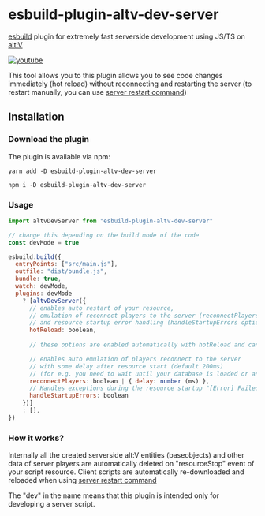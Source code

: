 # esbuild-plugin-altv-dev-server

[esbuild](https://esbuild.github.io/) plugin for extremely fast serverside development using JS/TS on [alt:V](https://altv.mp)

[![youtube](http://img.youtube.com/vi/M70sMF3eXN0/0.jpg)](http://www.youtube.com/watch?v=M70sMF3eXN0)

This tool allows you to this plugin allows you to see code changes immediately (hot reload) without reconnecting and restarting the server 
(to restart manually, you can use [server restart command](https://docs.altv.mp/articles/commandlineargs.html#server-commands))

## Installation

### Download the plugin

The plugin is available via npm:

```
yarn add -D esbuild-plugin-altv-dev-server
```
```
npm i -D esbuild-plugin-altv-dev-server
```

### Usage

```js
import altvDevServer from "esbuild-plugin-altv-dev-server"

// change this depending on the build mode of the code
const devMode = true

esbuild.build({
  entryPoints: ["src/main.js"],
  outfile: "dist/bundle.js",
  bundle: true,
  watch: devMode,
  plugins: devMode 
    ? [altvDevServer({
      // enables auto restart of your resource,
      // emulation of reconnect players to the server (reconnectPlayers option) 
      // and resource startup error handling (handleStartupErrors option)
      hotReload: boolean,
      
      // these options are enabled automatically with hotReload and can be omitted:

      // enables auto emulation of players reconnect to the server
      // with some delay after resource start (default 200ms)
      // (for e.g. you need to wait until your database is loaded or any other async stuff)
      reconnectPlayers: boolean | { delay: number (ms) },
      // Handles exceptions during the resource startup "[Error] Failed to load resource <name>"
      handleStartupErrors: boolean
    })]
    : [],
})
```

### How it works?
Internally all the created serverside alt:V entities (baseobjects) and other data of server players are automatically deleted
on "resourceStop" event of your script resource.
Client scripts are automatically re-downloaded and reloaded when using [server restart command](https://docs.altv.mp/articles/commandlineargs.html#server-commands)

The "dev" in the name means that this plugin is intended only for developing a server script. 
